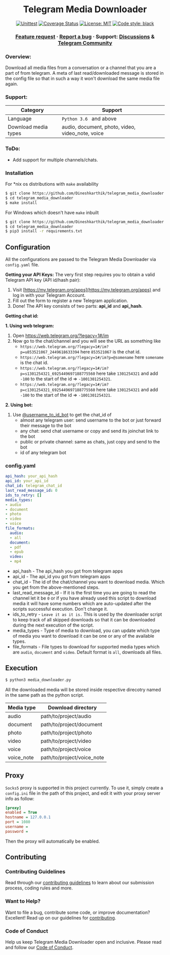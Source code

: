 
<h1 align="center">Telegram Media Downloader</h1>

<p align="center">
<a href="https://github.com/Dineshkarthik/telegram_media_downloader/actions"><img alt="Unittest" src="https://github.com/Dineshkarthik/telegram_media_downloader/workflows/Unittest/badge.svg"></a>
<a href="https://codecov.io/gh/Dineshkarthik/telegram_media_downloader"><img alt="Coverage Status" src="https://codecov.io/gh/Dineshkarthik/telegram_media_downloader/branch/master/graph/badge.svg"></a>
<a href="https://github.com/Dineshkarthik/telegram_media_downloader/blob/master/LICENSE"><img alt="License: MIT" src="https://black.readthedocs.io/en/stable/_static/license.svg"></a>
<a href="https://github.com/python/black"><img alt="Code style: black" src="https://img.shields.io/badge/code%20style-black-000000.svg"></a>
</p>

<h3 align="center">
  <a href="https://github.com/Dineshkarthik/telegram_media_downloader/discussions/categories/ideas">Feature request</a>
  <span> · </span>
  <a href="https://github.com/Dineshkarthik/telegram_media_downloader/issues">Report a bug</a>
  <span> · </span>
  Support: <a href="https://github.com/Dineshkarthik/telegram_media_downloader/discussions">Discussions</a>
  <span> & </span>
  <a href="https://t.me/tgmdnews">Telegram Community</a>
</h3>

### Overview:
Download all media files from a conversation or a channel that you are a part of from telegram.
A meta of last read/downloaded message is stored in the config file so that in such a way it won't download the same media file again.

### Support:
| Category | Support |
|--|--|
|Language | `Python 3.6 ` and above|
|Download media types|  audio, document, photo, video, video_note, voice|

### ToDo:
- Add support for multiple channels/chats.

### Installation

For *nix os distributions with `make` availability
```sh
$ git clone https://github.com/Dineshkarthik/telegram_media_downloader.git
$ cd telegram_media_downloader
$ make install
```
For Windows which doesn't have `make` inbuilt 
```sh
$ git clone https://github.com/Dineshkarthik/telegram_media_downloader.git
$ cd telegram_media_downloader
$ pip3 install -r requirements.txt
```

## Configuration 

All the configurations are  passed to the Telegram Media Downloader via `config.yaml` file.

**Getting your API Keys:**
The very first step requires you to obtain a valid Telegram API key (API id/hash pair):
1.  Visit  [https://my.telegram.org/apps](https://my.telegram.org/apps)  and log in with your Telegram Account.
2.  Fill out the form to register a new Telegram application. 
3.  Done! The API key consists of two parts:  **api_id**  and  **api_hash**.


**Getting chat id:**

**1. Using web telegram:**
1. Open https://web.telegram.org/?legacy=1#/im
2. Now go to the chat/channel and you will see the URL as something like
	- `https://web.telegram.org/?legacy=1#/im?p=u853521067_2449618633394` here `853521067` is the chat id.
	- `https://web.telegram.org/?legacy=1#/im?p=@somename` here `somename` is the chat id.
	- `https://web.telegram.org/?legacy=1#/im?p=s1301254321_6925449697188775560` here take `1301254321` and add `-100` to the start of the id => `-1001301254321`.
	- `https://web.telegram.org/?legacy=1#/im?p=c1301254321_6925449697188775560` here take `1301254321` and add `-100` to the start of the id => `-1001301254321`.


**2. Using bot:**
1. Use [@username_to_id_bot](https://t.me/username_to_id_bot) to get the chat_id of
    - almost any telegram user: send username to the bot or just forward their message to the bot
    - any chat: send chat username or copy and send its joinchat link to the bot
    - public or private channel: same as chats, just copy and send to the bot
    - id of any telegram bot


### config.yaml
```yaml
api_hash: your_api_hash
api_id: your_api_id
chat_id: telegram_chat_id
last_read_message_id: 0
ids_to_retry: []
media_types:
- audio
- document
- photo
- video
- voice
file_formats:
  audio:
  - all
  document:
  - pdf
  - epub
  video:
  - mp4
```

- api_hash  - The api_hash you got from telegram apps
- api_id - The api_id you got from telegram apps
- chat_id -  The id of the chat/channel you want to download media. Which you get from the above-mentioned steps.
- last_read_message_id - If it is the first time you are going to read the channel let it be `0` or if you have already used this script to download media it will have some numbers which are auto-updated after the scripts successful execution. Don't change it.
- ids_to_retry - `Leave it as it is.` This is used by the downloader script to keep track of all skipped downloads so that it can be downloaded during the next execution of the script.
- media_types - Type of media to download, you can update which type of media you want to download it can be one or any of the available types.
- file_formats - File types to download for supported media types which are `audio`, `document` and `video`. Default format is `all`, downloads all files.

## Execution
```sh
$ python3 media_downloader.py
```
All the downloaded media will be stored inside  respective direcotry named  in the same path as the python script.

| Media type | Download directory |
|--|--|
| audio | path/to/project/audio |
| document | path/to/project/document |
| photo | path/to/project/photo |
| video | path/to/project/video |
| voice | path/to/project/voice |
| voice_note | path/to/project/voice_note |

## Proxy
`Socks5` proxy is supported in this project currently. To use it, simply create a `config.ini` file in the path of this project, and edit it with your proxy server info as follow:

```ini
[proxy]
enabled = True
hostname = 127.0.0.1
port = 1080
username =
password =
```

Then the proxy will automatically be enabled.

## Contributing
### Contributing Guidelines
Read through our [contributing guidelines](https://github.com/Dineshkarthik/telegram_media_downloader/blob/master/CONTRIBUTING.md) to learn about our submission process, coding rules and more.

### Want to Help?
Want to file a bug, contribute some code, or improve documentation? Excellent! Read up on our guidelines for [contributing](https://github.com/Dineshkarthik/telegram_media_downloader/blob/master/CONTRIBUTING.md).

### Code of Conduct
Help us keep Telegram Media Downloader open and inclusive. Please read and follow our [Code of Conduct](https://github.com/Dineshkarthik/telegram_media_downloader/blob/master/CODE_OF_CONDUCT.md).
